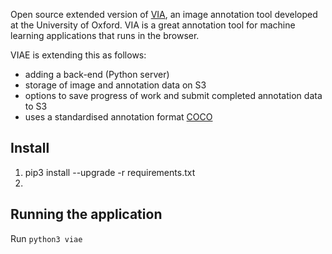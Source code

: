 Open source extended version of [VIA](http://www.robots.ox.ac.uk/~vgg/software/via/), an image annotation tool developed at the University of Oxford. VIA is a great annotation tool for machine learning applications that runs in the browser. 

VIAE is extending this as follows:
- adding a back-end (Python server)
- storage of image and annotation data on S3
- options to save progress of work and submit completed annotation data to S3
- uses a standardised annotation format [COCO](http://cocodataset.org/#format-data)



## Install
1. pip3 install --upgrade -r requirements.txt 
2.
## Running the application

Run
`python3 viae`
